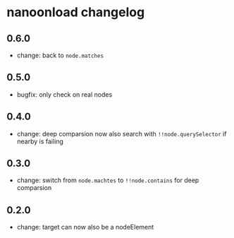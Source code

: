 # nanoonload changelog

## 0.6.0
* change: back to `node.matches`

## 0.5.0
* bugfix: only check on real nodes

## 0.4.0
* change: deep comparsion now also search with `!!node.querySelector` if nearby is failing

## 0.3.0
* change: switch from `node.machtes` to `!!node.contains` for deep comparsion

## 0.2.0
* change: target can now also be a nodeElement
